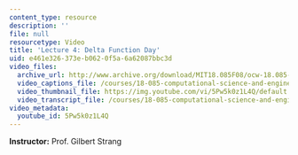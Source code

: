 ```yaml
---
content_type: resource
description: ''
file: null
resourcetype: Video
title: 'Lecture 4: Delta Function Day'
uid: e461e326-373e-b062-0f5a-6a62087bbc3d
video_files:
  archive_url: http://www.archive.org/download/MIT18.085F08/ocw-18.085-f08-lec04_300k.mp4
  video_captions_file: /courses/18-085-computational-science-and-engineering-i-fall-2008/1f265b9ceb485232be419f2fb7c808ab_5Pw5k0z1L4Q.vtt
  video_thumbnail_file: https://img.youtube.com/vi/5Pw5k0z1L4Q/default.jpg
  video_transcript_file: /courses/18-085-computational-science-and-engineering-i-fall-2008/340aaa87bcd1939e343cb5e8a45436b7_5Pw5k0z1L4Q.pdf
video_metadata:
  youtube_id: 5Pw5k0z1L4Q
---
```


**Instructor:** Prof. Gilbert Strang